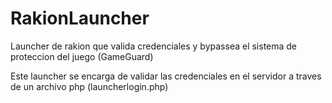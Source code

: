 # RakionLauncher
Launcher de rakion que valida credenciales y bypassea el sistema de proteccion del juego (GameGuard)


Este launcher se encarga de validar las credenciales en el servidor a traves de un archivo php (launcherlogin.php)

